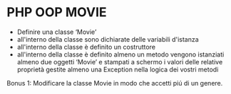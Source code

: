 # PHP OOP MOVIE

- Definire una classe ‘Movie’
- all'interno della classe sono dichiarate delle variabili d'istanza
- all'interno della classe è definito un costruttore
- all'interno della classe è definito almeno un metodo
  vengono istanziati almeno due oggetti ‘Movie’ e stampati a schermo i valori delle relative proprietà
  gestite almeno una Exception nella logica dei vostri metodi

Bonus 1:
Modificare la classe Movie in modo che accetti piú di un genere.
